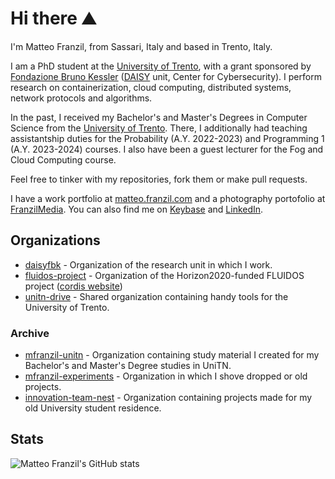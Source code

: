 # Hi there ⛰

I'm Matteo Franzil, from Sassari, Italy and based in Trento, Italy.

I am a PhD student at the [University of Trento](https://www.disi.unitn.it/), with a grant sponsored by [Fondazione Bruno Kessler](https://www.fbk.eu/) ([DAISY](https://daisy.fbk.eu) unit, Center for Cybersecurity). I perform research on containerization, cloud computing, distributed systems, network protocols and algorithms.

In the past, I received my Bachelor's and Master's Degrees in Computer Science from the [University of Trento](https://www.disi.unitn.it/). There, I additionally had teaching assistantship duties for the Probability (A.Y. 2022-2023) and Programming 1 (A.Y. 2023-2024) courses. I also have been a guest lecturer for the Fog and Cloud Computing course.

Feel free to tinker with my repositories, fork them or make pull requests.

I have a work portfolio at [matteo.franzil.com](https://matteo.franzil.com/) and a photography portofolio at [FranzilMedia](https://www.franzilmedia.com/matteo-franzil/). You can also find me on [Keybase](https://keybase.io/mfranzil) and [LinkedIn](https://www.linkedin.com/in/matteo-franzil-20823414b/).

## Organizations

- [daisyfbk](https://github.com/daisyfbk) - Organization of the research unit in which I work.
- [fluidos-project](https://github.com/fluidos-project) - Organization of the Horizon2020-funded FLUIDOS project ([cordis website](https://cordis.europa.eu/project/id/101070473))
- [unitn-drive](https://github.com/unitn-drive) - Shared organization containing handy tools for the University of Trento.

### Archive

- [mfranzil-unitn](https://github.com/mfranzil-unitn) - Organization containing study material I created for my Bachelor's and Master's Degree studies in UniTN.
- [mfranzil-experiments](https://github.com/mfranzil-experiments) - Organization in which I shove dropped or old projects.
- [innovation-team-nest](https://github.com/InnovationTeamNest) - Organization containing projects made for my old University student residence.

## Stats

![Matteo Franzil's GitHub stats](https://github-readme-stats.vercel.app/api?username=mfranzil&show_icons=true&theme=dark)
